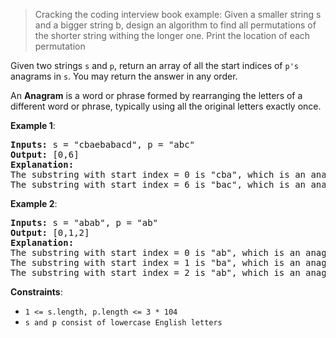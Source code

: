 > Cracking the coding interview book example:
> Given a smaller string s and a bigger string b, design an algorithm to find all permutations of the shorter
    string withing the longer one. Print the location of each permutation 


Given two strings ```s``` and ```p```, return an array of all the start indices of ```p's``` anagrams in ```s```. You may return the answer in any order.

An **Anagram** is a word or phrase formed by rearranging the letters of a different word or phrase, typically using all the original letters exactly once.

<b>Example 1</b>:

<pre>
<b>Inputs:</b> s = "cbaebabacd", p = "abc"
<b>Output:</b> [0,6]
<b>Explanation:</b>
The substring with start index = 0 is "cba", which is an anagram of "abc".
The substring with start index = 6 is "bac", which is an anagram of "abc".
</pre>

<b>Example 2</b>:

<pre>
<b>Inputs:</b> s = "abab", p = "ab"
<b>Output:</b> [0,1,2]
<b>Explanation:</b>
The substring with start index = 0 is "ab", which is an anagram of "ab".
The substring with start index = 1 is "ba", which is an anagram of "ab".
The substring with start index = 2 is "ab", which is an anagram of "ab".
</pre>

<b>Constraints</b>:

- ```1 <= s.length, p.length <= 3 * 104```
- ```s and p consist of lowercase English letters```